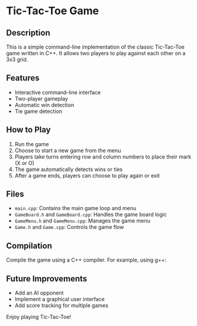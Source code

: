 # Tic-Tac-Toe Game

## Description
This is a simple command-line implementation of the classic Tic-Tac-Toe game written in C++. It allows two players to play against each other on a 3x3 grid.

## Features
- Interactive command-line interface
- Two-player gameplay
- Automatic win detection
- Tie game detection

## How to Play
1. Run the game
2. Choose to start a new game from the menu
3. Players take turns entering row and column numbers to place their mark (X or O)
4. The game automatically detects wins or ties
5. After a game ends, players can choose to play again or exit

## Files
- `main.cpp`: Contains the main game loop and menu
- `GameBoard.h` and `GameBoard.cpp`: Handles the game board logic
- `GameMenu.h` and `GameMenu.cpp`: Manages the game menu
- `Game.h` and `Game.cpp`: Controls the game flow

## Compilation
Compile the game using a C++ compiler. For example, using g++:

## Future Improvements
- Add an AI opponent
- Implement a graphical user interface
- Add score tracking for multiple games

Enjoy playing Tic-Tac-Toe!
